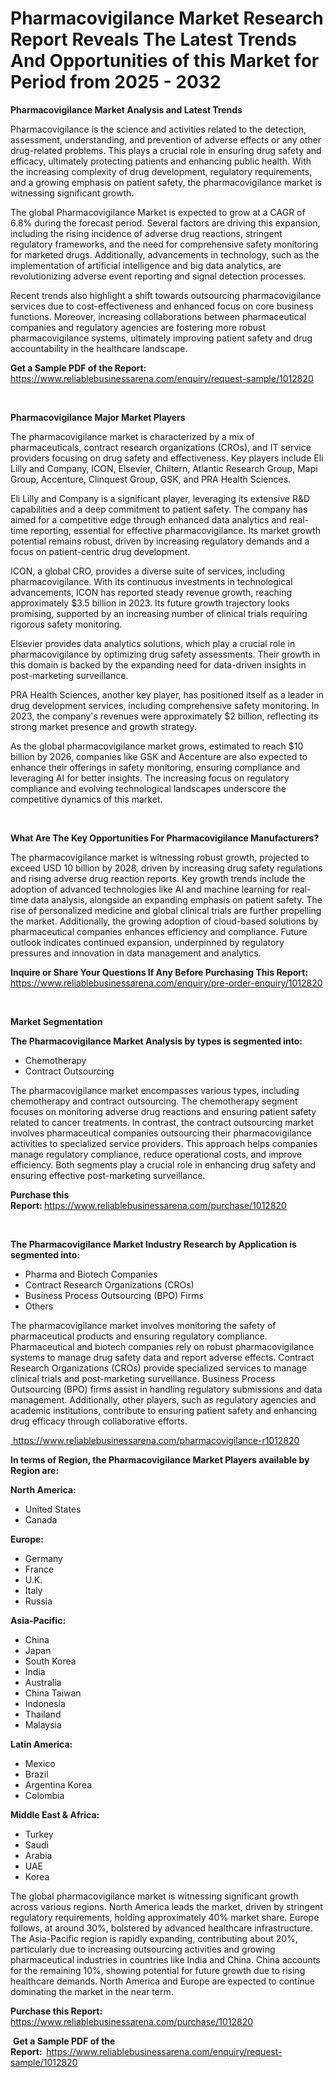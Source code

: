<p><h1>Pharmacovigilance Market Research Report Reveals The Latest Trends And Opportunities of this Market for Period from 2025 - 2032</h1></p><p><strong>Pharmacovigilance Market Analysis and Latest Trends</strong></p>
<p><p>Pharmacovigilance is the science and activities related to the detection, assessment, understanding, and prevention of adverse effects or any other drug-related problems. This plays a crucial role in ensuring drug safety and efficacy, ultimately protecting patients and enhancing public health. With the increasing complexity of drug development, regulatory requirements, and a growing emphasis on patient safety, the pharmacovigilance market is witnessing significant growth.</p><p>The global Pharmacovigilance Market is expected to grow at a CAGR of 6.8% during the forecast period. Several factors are driving this expansion, including the rising incidence of adverse drug reactions, stringent regulatory frameworks, and the need for comprehensive safety monitoring for marketed drugs. Additionally, advancements in technology, such as the implementation of artificial intelligence and big data analytics, are revolutionizing adverse event reporting and signal detection processes.</p><p>Recent trends also highlight a shift towards outsourcing pharmacovigilance services due to cost-effectiveness and enhanced focus on core business functions. Moreover, increasing collaborations between pharmaceutical companies and regulatory agencies are fostering more robust pharmacovigilance systems, ultimately improving patient safety and drug accountability in the healthcare landscape.</p></p>
<p><strong>Get a Sample PDF of the Report:&nbsp;</strong> <a href="https://www.reliablebusinessarena.com/enquiry/request-sample/1012820?utm_campaign=2133&utm_medium=2&utm_source=Github&utm_content=ia&utm_term=16042025&utm_id=pharmacovigilance">https://www.reliablebusinessarena.com/enquiry/request-sample/1012820</a></p>
<p>&nbsp;</p>
<p><strong>Pharmacovigilance Major Market Players</strong></p>
<p><p>The pharmacovigilance market is characterized by a mix of pharmaceuticals, contract research organizations (CROs), and IT service providers focusing on drug safety and effectiveness. Key players include Eli Lilly and Company, ICON, Elsevier, Chiltern, Atlantic Research Group, Mapi Group, Accenture, Clinquest Group, GSK, and PRA Health Sciences.</p><p>Eli Lilly and Company is a significant player, leveraging its extensive R&D capabilities and a deep commitment to patient safety. The company has aimed for a competitive edge through enhanced data analytics and real-time reporting, essential for effective pharmacovigilance. Its market growth potential remains robust, driven by increasing regulatory demands and a focus on patient-centric drug development.</p><p>ICON, a global CRO, provides a diverse suite of services, including pharmacovigilance. With its continuous investments in technological advancements, ICON has reported steady revenue growth, reaching approximately $3.5 billion in 2023. Its future growth trajectory looks promising, supported by an increasing number of clinical trials requiring rigorous safety monitoring.</p><p>Elsevier provides data analytics solutions, which play a crucial role in pharmacovigilance by optimizing drug safety assessments. Their growth in this domain is backed by the expanding need for data-driven insights in post-marketing surveillance.</p><p>PRA Health Sciences, another key player, has positioned itself as a leader in drug development services, including comprehensive safety monitoring. In 2023, the company's revenues were approximately $2 billion, reflecting its strong market presence and growth strategy.</p><p>As the global pharmacovigilance market grows, estimated to reach $10 billion by 2026, companies like GSK and Accenture are also expected to enhance their offerings in safety monitoring, ensuring compliance and leveraging AI for better insights. The increasing focus on regulatory compliance and evolving technological landscapes underscore the competitive dynamics of this market.</p></p>
<p>&nbsp;</p>
<p><strong>What Are The Key Opportunities For Pharmacovigilance Manufacturers?</strong></p>
<p><p>The pharmacovigilance market is witnessing robust growth, projected to exceed USD 10 billion by 2028, driven by increasing drug safety regulations and rising adverse drug reaction reports. Key growth trends include the adoption of advanced technologies like AI and machine learning for real-time data analysis, alongside an expanding emphasis on patient safety. The rise of personalized medicine and global clinical trials are further propelling the market. Additionally, the growing adoption of cloud-based solutions by pharmaceutical companies enhances efficiency and compliance. Future outlook indicates continued expansion, underpinned by regulatory pressures and innovation in data management and analytics.</p></p>
<p><strong>Inquire or Share Your Questions If Any Before Purchasing This Report:</strong> <a href="https://www.reliablebusinessarena.com/enquiry/pre-order-enquiry/1012820?utm_campaign=2133&utm_medium=2&utm_source=Github&utm_content=ia&utm_term=16042025&utm_id=pharmacovigilance">https://www.reliablebusinessarena.com/enquiry/pre-order-enquiry/1012820</a></p>
<p>&nbsp;</p>
<p><strong>Market Segmentation</strong></p>
<p><strong>The Pharmacovigilance Market Analysis by types is segmented into:</strong></p>
<p><ul><li>Chemotherapy</li><li>Contract Outsourcing</li></ul></p>
<p><p>The pharmacovigilance market encompasses various types, including chemotherapy and contract outsourcing. The chemotherapy segment focuses on monitoring adverse drug reactions and ensuring patient safety related to cancer treatments. In contrast, the contract outsourcing market involves pharmaceutical companies outsourcing their pharmacovigilance activities to specialized service providers. This approach helps companies manage regulatory compliance, reduce operational costs, and improve efficiency. Both segments play a crucial role in enhancing drug safety and ensuring effective post-marketing surveillance.</p></p>
<p><strong>Purchase this Report:&nbsp;</strong><a href="https://www.reliablebusinessarena.com/purchase/1012820?utm_campaign=2133&utm_medium=2&utm_source=Github&utm_content=ia&utm_term=16042025&utm_id=pharmacovigilance">https://www.reliablebusinessarena.com/purchase/1012820</a></p>
<p>&nbsp;</p>
<p><strong>The Pharmacovigilance Market Industry Research by Application is segmented into:</strong></p>
<p><ul><li>Pharma and Biotech Companies</li><li>Contract Research Organizations (CROs)</li><li>Business Process Outsourcing (BPO) Firms</li><li>Others</li></ul></p>
<p><p>The pharmacovigilance market involves monitoring the safety of pharmaceutical products and ensuring regulatory compliance. Pharmaceutical and biotech companies rely on robust pharmacovigilance systems to manage drug safety data and report adverse effects. Contract Research Organizations (CROs) provide specialized services to manage clinical trials and post-marketing surveillance. Business Process Outsourcing (BPO) firms assist in handling regulatory submissions and data management. Additionally, other players, such as regulatory agencies and academic institutions, contribute to ensuring patient safety and enhancing drug efficacy through collaborative efforts.</p></p>
<p><a href="https://www.reliablebusinessarena.com/pharmacovigilance-r1012820?utm_campaign=2133&utm_medium=2&utm_source=Github&utm_content=ia&utm_term=16042025&utm_id=pharmacovigilance">&nbsp;https://www.reliablebusinessarena.com/pharmacovigilance-r1012820</a></p>
<p><strong>In terms of Region, the Pharmacovigilance Market Players available by Region are:</strong></p>
<p>
    <p> <strong> North America: </strong>
        <ul>
            <li>United States</li>
            <li>Canada</li>
        </ul>
        </p> 
    <p> <strong> Europe: </strong>
        <ul>
            <li>Germany</li>
            <li>France</li>
            <li>U.K.</li>
            <li>Italy</li>
            <li>Russia</li>
        </ul>
        </p> 
    <p> <strong> Asia-Pacific: </strong>
        <ul>
            <li>China</li>
            <li>Japan</li>
            <li>South Korea</li>
            <li>India</li>
            <li>Australia</li>
            <li>China Taiwan</li>
            <li>Indonesia</li>
            <li>Thailand</li>
            <li>Malaysia</li>
        </ul>
        </p> 
    <p> <strong> Latin America: </strong>
        <ul>
            <li>Mexico</li>
            <li>Brazil</li>
            <li>Argentina Korea</li>
            <li>Colombia</li>
        </ul>
        </p> 
    <p> <strong> Middle East & Africa: </strong>
        <ul>
            <li>Turkey</li>
            <li>Saudi</li>
            <li>Arabia</li>
            <li>UAE</li>
            <li>Korea</li>
        </ul>
    </p>
    </p>
<p><p>The global pharmacovigilance market is witnessing significant growth across various regions. North America leads the market, driven by stringent regulatory requirements, holding approximately 40% market share. Europe follows, at around 30%, bolstered by advanced healthcare infrastructure. The Asia-Pacific region is rapidly expanding, contributing about 20%, particularly due to increasing outsourcing activities and growing pharmaceutical industries in countries like India and China. China accounts for the remaining 10%, showing potential for future growth due to rising healthcare demands. North America and Europe are expected to continue dominating the market in the near term.</p></p>
<p><strong>Purchase this Report: </strong><a href="https://www.reliablebusinessarena.com/purchase/1012820?utm_campaign=2133&utm_medium=2&utm_source=Github&utm_content=ia&utm_term=16042025&utm_id=pharmacovigilance">https://www.reliablebusinessarena.com/purchase/1012820</a></p>
<p>&nbsp;<strong>Get a Sample PDF of the Report:&nbsp;&nbsp;</strong><a href="https://www.reliablebusinessarena.com/enquiry/request-sample/1012820?utm_campaign=2133&utm_medium=2&utm_source=Github&utm_content=ia&utm_term=16042025&utm_id=pharmacovigilance">https://www.reliablebusinessarena.com/enquiry/request-sample/1012820</a></p>
<p><strong></strong></p>
<p><p></p><p></p><p></p></p>
